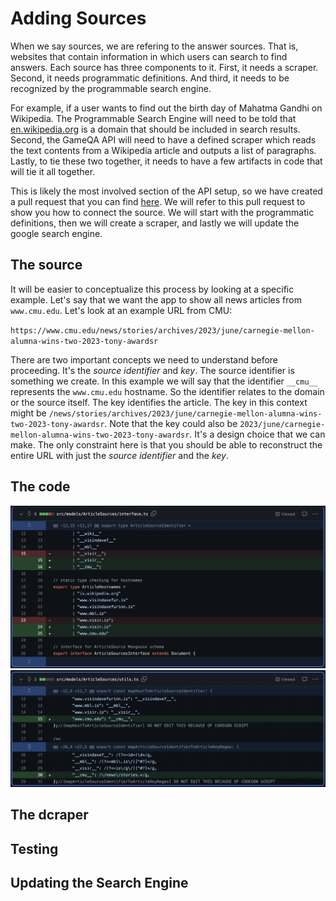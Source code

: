 # Adding Sources

When we say sources, we are refering to the answer sources. That is, websites that contain information in which users can search to find answers.
Each source has three components to it. First, it needs a scraper. Second, it needs programmatic definitions. And third, it needs to be recognized by the programmable search engine.

For example, if a user wants to find out the birth day of Mahatma Gandhi on Wikipedia. The Programmable Search Engine will need to be told that [en.wikipedia.org](en.wikipedia.org) is a domain that should be included in search results. Second, the GameQA API will need to have a defined scraper which reads the text contents from a Wikipedia article and outputs a list of paragraphs. Lastly, to tie these two together, it needs to have a few artifacts in code that will tie it all together.

This is likely the most involved section of the API setup, so we have created a pull request that you can find [here](https://github.com/gameqa/api-is/pull/42). We will refer to this pull request to show you how to connect the source. We will start with the programmatic definitions, then we will create a scraper, and lastly we will update the google search engine.

## The source
It will be easier to conceptualize this process by looking at a specific example. Let's say that we want the app to show all news articles from `www.cmu.edu`. Let's look at an example URL from CMU:

`https://www.cmu.edu/news/stories/archives/2023/june/carnegie-mellon-alumna-wins-two-2023-tony-awardsr`

There are two important concepts we need to understand before proceeding. It's the *source identifier* and *key*. The source identifier is something we create. In this example we will say that the identifier `__cmu__` represents the `www.cmu.edu` hostname. So the identifier relates to the domain or the source itself. The key identifies the article. The key in this context might be `/news/stories/archives/2023/june/carnegie-mellon-alumna-wins-two-2023-tony-awardsr`. Note that the key could also be `2023/june/carnegie-mellon-alumna-wins-two-2023-tony-awardsr`. It's a design choice that we can make. The only constraint here is that you should be able to reconstruct the entire URL with just the *source identifier* and the *key*. 

## The code

![](../_media/sources_interface.png)
![](../_media/sources_utils.png)

## The dcraper

## Testing

## Updating the Search Engine
